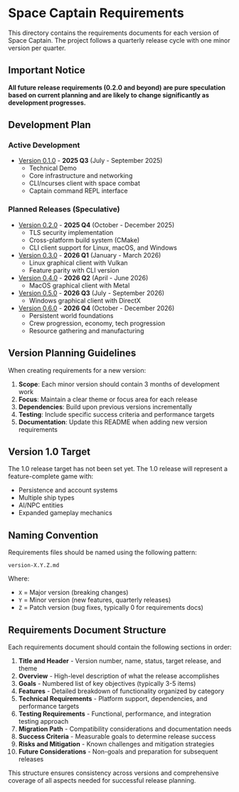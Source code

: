 # Space Captain Requirements

This directory contains the requirements documents for each version of Space Captain. The project follows a quarterly release cycle with one minor version per quarter.

## Important Notice

**All future release requirements (0.2.0 and beyond) are pure speculation based on current planning and are likely to change significantly as development progresses.**

## Development Plan

### Active Development
- [Version 0.1.0](version-0.1.0.md) - **2025 Q3** (July - September 2025)
  - Technical Demo
  - Core infrastructure and networking
  - CLI/ncurses client with space combat
  - Captain command REPL interface

### Planned Releases (Speculative)
- [Version 0.2.0](version-0.2.0.md) - **2025 Q4** (October - December 2025)
  - TLS security implementation
  - Cross-platform build system (CMake)
  - CLI client support for Linux, macOS, and Windows
- [Version 0.3.0](version-0.3.0.md) - **2026 Q1** (January - March 2026)
  - Linux graphical client with Vulkan
  - Feature parity with CLI version
- [Version 0.4.0](version-0.4.0.md) - **2026 Q2** (April - June 2026)
  - MacOS graphical client with Metal
- [Version 0.5.0](version-0.5.0.md) - **2026 Q3** (July - September 2026)
  - Windows graphical client with DirectX
- [Version 0.6.0](version-0.6.0.md) - **2026 Q4** (October - December 2026)
  - Persistent world foundations
  - Crew progression, economy, tech progression
  - Resource gathering and manufacturing

## Version Planning Guidelines

When creating requirements for a new version:

1. **Scope**: Each minor version should contain 3 months of development work
2. **Focus**: Maintain a clear theme or focus area for each release
3. **Dependencies**: Build upon previous versions incrementally
4. **Testing**: Include specific success criteria and performance targets
5. **Documentation**: Update this README when adding new version requirements

## Version 1.0 Target

The 1.0 release target has not been set yet. The 1.0 release will represent a feature-complete game with:
- Persistence and account systems
- Multiple ship types
- AI/NPC entities
- Expanded gameplay mechanics

## Naming Convention

Requirements files should be named using the following pattern:
```
version-X.Y.Z.md
```

Where:
- `X` = Major version (breaking changes)
- `Y` = Minor version (new features, quarterly releases)
- `Z` = Patch version (bug fixes, typically 0 for requirements docs)

## Requirements Document Structure

Each requirements document should contain the following sections in order:

1. **Title and Header** - Version number, name, status, target release, and theme
2. **Overview** - High-level description of what the release accomplishes
3. **Goals** - Numbered list of key objectives (typically 3-5 items)
4. **Features** - Detailed breakdown of functionality organized by category
5. **Technical Requirements** - Platform support, dependencies, and performance targets
6. **Testing Requirements** - Functional, performance, and integration testing approach
7. **Migration Path** - Compatibility considerations and documentation needs
8. **Success Criteria** - Measurable goals to determine release success
9. **Risks and Mitigation** - Known challenges and mitigation strategies
10. **Future Considerations** - Non-goals and preparation for subsequent releases

This structure ensures consistency across versions and comprehensive coverage of all aspects needed for successful release planning.